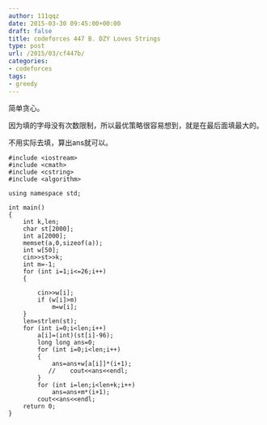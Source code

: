 ```yaml
---
author: 111qqz
date: 2015-03-30 09:45:00+00:00
draft: false
title: codeforces 447 B. DZY Loves Strings
type: post
url: /2015/03/cf447b/
categories:
- codeforces
tags:
- greedy
---
```





简单贪心。




因为填的字母没有次数限制，所以最优策略很容易想到，就是在最后面填最大的。




不用实际去填，算出ans就可以。


 

    
    #include <iostream>
    #include <cmath>
    #include <cstring>
    #include <algorithm>
    
    using namespace std;
    
    int main()
    {
        int k,len;
        char st[2000];
        int a[2000];
        memset(a,0,sizeof(a));
        int w[50];
        cin>>st>>k;
        int m=-1;
        for (int i=1;i<=26;i++)
        {
    
            cin>>w[i];
            if (w[i]>m)
                m=w[i];
        }
        len=strlen(st);
        for (int i=0;i<len;i++)
            a[i]=(int)(st[i]-96);
            long long ans=0;
            for (int i=0;i<len;i++)
            {
                ans=ans+w[a[i]]*(i+1);
               //    cout<<ans<<endl;
            }
            for (int i=len;i<len+k;i++)
                ans=ans+m*(i+1);
            cout<<ans<<endl;
        return 0;
    }



